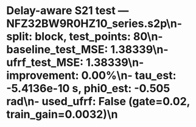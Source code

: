 # Delay-aware S21 test — NFZ32BW9R0HZ10_series.s2p\n- split: block, test_points: 80\n- baseline_test_MSE: 1.38339\n- ufrf_test_MSE: 1.38339\n- improvement: 0.00%\n- tau_est: -5.4136e-10 s, phi0_est: -0.505 rad\n- used_ufrf: False (gate=0.02, train_gain=0.0032)\n